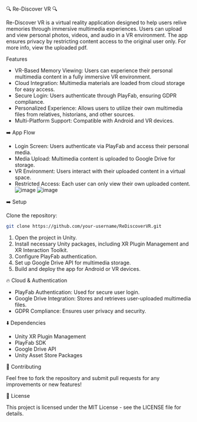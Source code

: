 🔍 Re-Discover VR 🔍

Re-Discover VR is a virtual reality application designed to help users relive memories through immersive multimedia experiences. Users can upload and view personal photos, videos, and audio in a VR environment. The app ensures privacy by restricting content access to the original user only. For more info, view the uploaded pdf.

Features

- VR-Based Memory Viewing: Users can experience their personal multimedia content in a fully immersive VR environment.
- Cloud Integration: Multimedia materials are loaded from cloud storage for easy access.
- Secure Login: Users authenticate through PlayFab, ensuring GDPR compliance.
- Personalized Experience: Allows users to utilize their own multimedia files from relatives, historians, and other sources.
- Multi-Platform Support: Compatible with Android and VR devices.

➡️ App Flow

- Login Screen: Users authenticate via PlayFab and access their personal media.
- Media Upload: Multimedia content is uploaded to Google Drive for storage.
- VR Environment: Users interact with their uploaded content in a virtual space.
- Restricted Access: Each user can only view their own uploaded content.
![image](https://github.com/user-attachments/assets/d8247eb3-e375-4329-97cf-e5ee0097e11c)
![image](https://github.com/user-attachments/assets/f47053b1-003b-44ae-9c91-9a97e5af6ba1)

➡️ Setup

Clone the repository:

```bash
git clone https://github.com/your-username/ReDiscoverVR.git
```

1. Open the project in Unity.
2. Install necessary Unity packages, including XR Plugin Management and XR Interaction Toolkit.
3. Configure PlayFab authentication.
4. Set up Google Drive API for multimedia storage.
5. Build and deploy the app for Android or VR devices.

🔥 Cloud & Authentication

- PlayFab Authentication: Used for secure user login.
- Google Drive Integration: Stores and retrieves user-uploaded multimedia files.
- GDPR Compliance: Ensures user privacy and security.

⬇️ Dependencies

- Unity XR Plugin Management
- PlayFab SDK
- Google Drive API
- Unity Asset Store Packages

🙌 Contributing

Feel free to fork the repository and submit pull requests for any improvements or new features!

📄 License

This project is licensed under the MIT License - see the LICENSE file for details.
